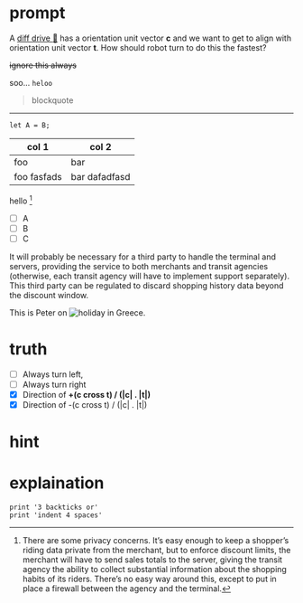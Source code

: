 # prompt
A [diff drive :robot:](https://en.wikipedia.org/wiki/Differential_wheeled_robot) has a orientation unit vector __c__ and we want to get to align with orientation unit vector __t__.
How should robot turn to do this the fastest?

~~ignore this always~~

soo... `heloo`

> blockquote

---


```
let A = B;
```


| col 1 | col 2 |
| --- | --- |
| foo | bar |
| foo fasfads | bar dafadfasd |


hello [^privacy]

- [ ] A
- [ ] B
- [ ] C

[^privacy]: There are some privacy concerns. It’s easy enough to keep a shopper’s riding data private from the merchant, but to enforce discount limits, the merchant will have to send sales totals to the server, giving the transit agency the ability to collect substantial information about the shopping habits of its riders. There’s no easy way around this, except to put in place a firewall between the agency and the terminal.

It will probably be necessary for a third party to handle the terminal and servers, providing the service to both merchants and transit agencies (otherwise, each transit agency will have to implement support separately). This third party can be regulated to discard shopping history data beyond the discount window.

This is Peter on ![holiday in Greece](pearl_beach.jpg 'this comes up on hover').

# truth
- [ ] Always turn left,
- [ ] Always turn right
- [x] Direction of __+(c cross t) / (|c| . |t|)__
- [x] Direction of -(c cross t) / (|c| . |t|)

# hint

# explaination   
```
print '3 backticks or'
print 'indent 4 spaces'
```
